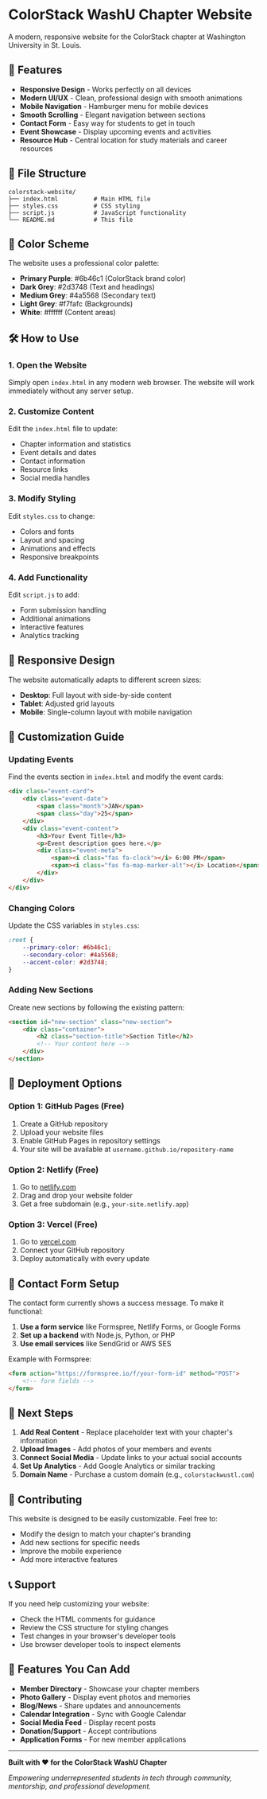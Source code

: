 # ColorStack WashU Chapter Website

A modern, responsive website for the ColorStack chapter at Washington University in St. Louis.

## 🚀 Features

- **Responsive Design** - Works perfectly on all devices
- **Modern UI/UX** - Clean, professional design with smooth animations
- **Mobile Navigation** - Hamburger menu for mobile devices
- **Smooth Scrolling** - Elegant navigation between sections
- **Contact Form** - Easy way for students to get in touch
- **Event Showcase** - Display upcoming events and activities
- **Resource Hub** - Central location for study materials and career resources

## 📁 File Structure

```
colorstack-website/
├── index.html          # Main HTML file
├── styles.css          # CSS styling
├── script.js           # JavaScript functionality
└── README.md           # This file
```

## 🎨 Color Scheme

The website uses a professional color palette:
- **Primary Purple**: #6b46c1 (ColorStack brand color)
- **Dark Grey**: #2d3748 (Text and headings)
- **Medium Grey**: #4a5568 (Secondary text)
- **Light Grey**: #f7fafc (Backgrounds)
- **White**: #ffffff (Content areas)

## 🛠️ How to Use

### 1. Open the Website
Simply open `index.html` in any modern web browser. The website will work immediately without any server setup.

### 2. Customize Content
Edit the `index.html` file to update:
- Chapter information and statistics
- Event details and dates
- Contact information
- Resource links
- Social media handles

### 3. Modify Styling
Edit `styles.css` to change:
- Colors and fonts
- Layout and spacing
- Animations and effects
- Responsive breakpoints

### 4. Add Functionality
Edit `script.js` to add:
- Form submission handling
- Additional animations
- Interactive features
- Analytics tracking

## 📱 Responsive Design

The website automatically adapts to different screen sizes:
- **Desktop**: Full layout with side-by-side content
- **Tablet**: Adjusted grid layouts
- **Mobile**: Single-column layout with mobile navigation

## 🔧 Customization Guide

### Updating Events
Find the events section in `index.html` and modify the event cards:

```html
<div class="event-card">
    <div class="event-date">
        <span class="month">JAN</span>
        <span class="day">25</span>
    </div>
    <div class="event-content">
        <h3>Your Event Title</h3>
        <p>Event description goes here.</p>
        <div class="event-meta">
            <span><i class="fas fa-clock"></i> 6:00 PM</span>
            <span><i class="fas fa-map-marker-alt"></i> Location</span>
        </div>
    </div>
</div>
```

### Changing Colors
Update the CSS variables in `styles.css`:

```css
:root {
    --primary-color: #6b46c1;
    --secondary-color: #4a5568;
    --accent-color: #2d3748;
}
```

### Adding New Sections
Create new sections by following the existing pattern:

```html
<section id="new-section" class="new-section">
    <div class="container">
        <h2 class="section-title">Section Title</h2>
        <!-- Your content here -->
    </div>
</section>
```

## 🚀 Deployment Options

### Option 1: GitHub Pages (Free)
1. Create a GitHub repository
2. Upload your website files
3. Enable GitHub Pages in repository settings
4. Your site will be available at `username.github.io/repository-name`

### Option 2: Netlify (Free)
1. Go to [netlify.com](https://netlify.com)
2. Drag and drop your website folder
3. Get a free subdomain (e.g., `your-site.netlify.app`)

### Option 3: Vercel (Free)
1. Go to [vercel.com](https://vercel.com)
2. Connect your GitHub repository
3. Deploy automatically with every update

## 📧 Contact Form Setup

The contact form currently shows a success message. To make it functional:

1. **Use a form service** like Formspree, Netlify Forms, or Google Forms
2. **Set up a backend** with Node.js, Python, or PHP
3. **Use email services** like SendGrid or AWS SES

Example with Formspree:
```html
<form action="https://formspree.io/f/your-form-id" method="POST">
    <!-- form fields -->
</form>
```

## 🎯 Next Steps

1. **Add Real Content** - Replace placeholder text with your chapter's information
2. **Upload Images** - Add photos of your members and events
3. **Connect Social Media** - Update links to your actual social accounts
4. **Set Up Analytics** - Add Google Analytics or similar tracking
5. **Domain Name** - Purchase a custom domain (e.g., `colorstackwustl.com`)

## 🤝 Contributing

This website is designed to be easily customizable. Feel free to:
- Modify the design to match your chapter's branding
- Add new sections for specific needs
- Improve the mobile experience
- Add more interactive features

## 📞 Support

If you need help customizing your website:
- Check the HTML comments for guidance
- Review the CSS structure for styling changes
- Test changes in your browser's developer tools
- Use browser developer tools to inspect elements

## 🌟 Features You Can Add

- **Member Directory** - Showcase your chapter members
- **Photo Gallery** - Display event photos and memories
- **Blog/News** - Share updates and announcements
- **Calendar Integration** - Sync with Google Calendar
- **Social Media Feed** - Display recent posts
- **Donation/Support** - Accept contributions
- **Application Forms** - For new member applications

---

**Built with ❤️ for the ColorStack WashU Chapter**

*Empowering underrepresented students in tech through community, mentorship, and professional development.*



